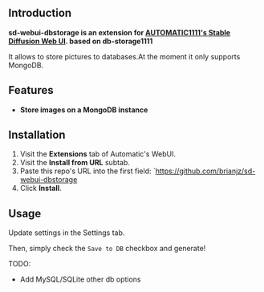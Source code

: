 ## Introduction

**sd-webui-dbstorage is an extension for [AUTOMATIC1111's Stable Diffusion Web UI](https://github.com/AUTOMATIC1111/stable-diffusion-webui). based on db-storage1111**

It allows to store pictures to databases.At the moment it only supports MongoDB.
## Features

- **Store images on a MongoDB instance**

## Installation

1. Visit the **Extensions** tab of Automatic's WebUI.
2. Visit the **Install from URL** subtab.
3. Paste this repo's URL into the first field: `https://github.com/brianjz/sd-webui-dbstorage
4. Click **Install**.

## Usage
Update settings in the Settings tab.

Then, simply check the `Save to DB` checkbox and generate!

TODO:
* Add MySQL/SQLite other db options
